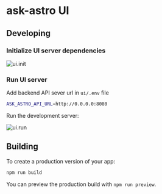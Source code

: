 # ask-astro UI

## Developing

### Initialize UI server dependencies

![ui.init](../_static/images/task_help_message/ui-init.svg)

### Run UI server

Add backend API sever url in `ui/.env` file

```bash
ASK_ASTRO_API_URL=http://0.0.0.0:8080
```

Run the development server:


![ui.run](../_static/images/task_help_message/ui-run.svg)

## Building

To create a production version of your app:

```bash
npm run build
```

You can preview the production build with `npm run preview`.

